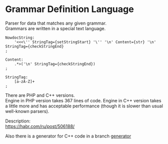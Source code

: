 # Grammar Definition Language

Parser for data that matches any given grammar.  
Grammars are written in a special text language.

```
NowdocString:
    '<<<\'' StringTag={setStringStart} '\'' '\n' Content={str} '\n' StringTag={checkStringEnd}
;

Content:
    .*>('\n' StringTag={checkStringEnd})
;

StringTag:
    [a-zA-Z]+
;
```

There are PHP and C++ versions.  
Engine in PHP version takes 367 lines of code. Engine in C++ version takes a little more and has acceptable performance (though it is slower than usual well-known parsers).

Description:  
https://habr.com/ru/post/506188/

Also there is a generator for C++ code in a branch [generator](../../tree/generator)
